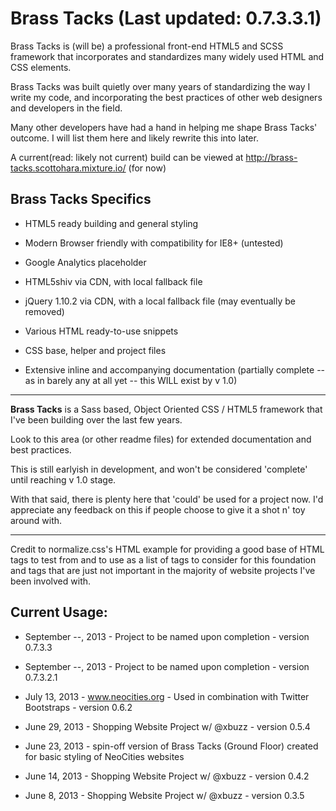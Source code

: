# Brass Tacks (Last updated: 0.7.3.3.1)

Brass Tacks is (will be) a professional front-end HTML5 and SCSS framework that incorporates and standardizes many widely used HTML and CSS elements.

Brass Tacks was built quietly over many years of standardizing the way I write my code, and incorporating the best practices of other web designers and developers in the field.  

Many other developers have had a hand in helping me shape Brass Tacks' outcome. I will list them here and likely rewrite this into later.

A current(read: likely not current) build can be viewed at http://brass-tacks.scottohara.mixture.io/ (for now)


## Brass Tacks Specifics

* HTML5 ready building and general styling
* Modern Browser friendly with compatibility for IE8+ (untested)

* Google Analytics placeholder
* HTML5shiv via CDN, with local fallback file
* jQuery 1.10.2 via CDN, with a local fallback file (may eventually be removed)
* Various HTML ready-to-use snippets
* CSS base, helper and project files 

* Extensive inline and accompanying documentation (partially complete -- as in barely any at all yet -- this WILL exist by v 1.0)

<hr />

<strong>Brass Tacks</strong> is a Sass based, Object Oriented CSS / HTML5 framework that I've been building over the last few years.

Look to this area (or other readme files) for extended documentation and best practices.

This is still earlyish in development, and won't be considered 'complete' until reaching v 1.0 stage.

With that said, there is plenty here that 'could' be used for a project now. I'd appreciate any feedback on this if people choose to give it a shot n' toy around with.

<hr />

Credit to normalize.css's HTML example for providing a good base of HTML tags to test from and to 
use as a list of tags to consider for this foundation and tags that are just not important in
the majority of website projects I've been involved with.


## Current Usage:

* September --, 2013    - Project to be named upon completion - version 0.7.3.3

* September --, 2013    - Project to be named upon completion - version 0.7.3.2.1

* July 13, 2013         - www.neocities.org - Used in combination with
                          Twitter Bootstraps - version 0.6.2

* June 29, 2013         - Shopping Website Project w/ @xbuzz - version 0.5.4

* June 23, 2013         - spin-off version of Brass Tacks (Ground Floor) created 
                          for basic styling of NeoCities websites

* June 14, 2013         - Shopping Website Project w/ @xbuzz - version 0.4.2

* June 8, 2013          - Shopping Website Project w/ @xbuzz - version 0.3.5 
